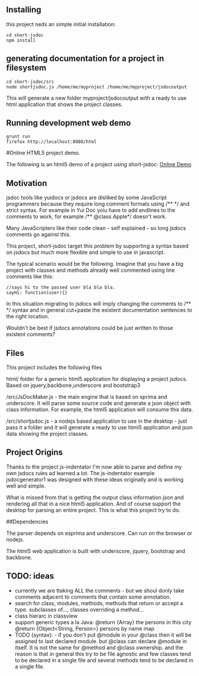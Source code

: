 ## Installing 

this project neds an simple initial installation:

    cd short-jsdoc
    npm install

## generating documentation for a project in filesystem

    cd short-jsdoc/src
    node shortjsdoc.js /home/me/myproject /home/me/myproject/jsdocoutput


This will generate a new folder myproject/jsdocoutput with a ready to use html application that shows the project classes.

## Running development web demo

    grunt run
    firefox http://localhost:8080/html

#Online HTML5 project demo. 

The following is an html5 demo of a project using short-jsdoc: [Online Demo](http://cancerberosgx.github.io/short-jsdoc/html)

## Motivation

jsdoc tools like yuidocs or jsdocs are disliked by some JavaScript programmers because they require long comment formats using /\*\* \*/ and strict syntax. For example in Yui Doc yoiu have to add endlines to the comments to work, for example /\*\* @class Apple\*/ doesn't work. 

Many JavaScripters like their code clean - self explained - so long jsdocs comments go against this. 

This project, short-jsdoc target this problem by supporting a syntax based on jsdocs but much more flexible and simple to use in javascript. 

The typical scenario would be the following. Imagine that you have a big project with classes and methods already well commented using line comments like this:

    //says hi to the passed user bla bla bla.
    sayHi: function(user){}


In this situation migrating to jsdocs will imply changing the comments to /\*\* \*/ syntax and in general cut+paste the existent documentation sentences to the right location. 

Wouldn't be best if jsdocs annotations could be just written to those existent comments?

## Files
This project includes the following files

html/ folder for a generic html5 application for displaying a project jsdocs. Based on jquery,backbone,underscore and bootstrap3

/src/JsDocMaker.js - the main engine that is based on sprima and underscore. It will parse some source code and generate a json object with class information. For example, the html5 application will consume this data.

/src/shortjsdoc.js - a nodejs based application to use in the desktop - just pass it a folder and it will generate a ready to use html5 application and json data showing the project classes.

## Project Origins

Thanks to the project js-indentator I'm now able to parse and define my own jsdocs rules ad learned a lot. The js-indentator example jsdocgenerator1 was designed with these ideas originally and is working well and simple.

What is missed from that is getting the output class information json and rendering all that in a nice html5 application. And of course support the desktop for parsing an entire project. This is what this project try to do.

##Dependencies 

The parser depends on esprima and underscore. Can run on the browser or nodejs.

The html5 web application is built with underscore, jquery, bootstrap and backbone.

## TODO: ideas
 * currently we are ttaking ALL the comments - but we shoul donly take comments adjacent to comments that contain some annotation. 
 * search for class, modules, methods, methods that return or accept a type. subclasses of..., classes overriding a method... 
 * class hierarc in classview
 * support generic types a la Java:  @return {Array<Person>} the persons in this city @return {Object<String, Person>} persons by name map
 * TODO (syntax): - if you don't put @module in your @class then it will be assigned to last declared module. but @class can declare @module in itself. It is not the same for @method and @class ownership. and the reason is that in general this try to be file agnostic and few classes tend to be declared in a single file and several methods tend to be declared in a single file. 

